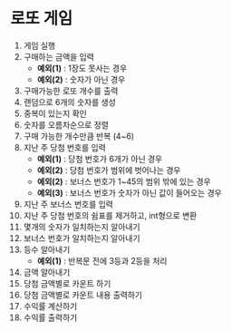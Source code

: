# 로또 게임
1. 게임 실행
2. 구매하는 금액을 입력
    - **예외(1)** : 1장도 못사는 경우
    - **예외(2)** : 숫자가 아닌 경우
3. 구매가능한 로또 개수를 출력
4. 랜덤으로 6개의 숫자를 생성
5. 중복이 있는지 확인
6. 숫자를 오름차순으로 정렬
7. 구매 가능한 개수만큼 반복 (4~6)
8. 지난 주 당첨 번호를 입력
    - **예외(1)** : 당첨 번호가 6개가 아닌 경우
    - **예외(2)** : 당첨 번호가 범위에 벗어나는 경우
    - **예외(2)** : 보너스 번호가 1~45의 범위 밖에 있는 경우
    - **예외(3)** : 보너스 번호가 숫자가 아닌 값이 들어오는 경우
9. 지난 주 보너스 번호를 입력
10. 지난 주 당첨 번호의 쉼표를 제거하고, int형으로 변환
11. 몇개의 숫자가 일치하는지 알아내기
12. 보너스 번호가 일치하는지 알아내기
13. 등수 알아내기
    - **예외(1)** : 반복문 전에 3등과 2등을 처리
14. 금액 알아내기
15. 당첨 금액별로 카운트 하기
16. 당첨 금액별로 카운트 내용 출력하기
17. 수익률 계산하기
18. 수익률 출력하기